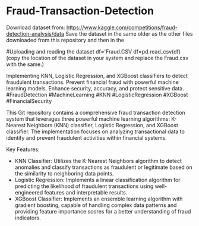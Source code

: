 # Fraud-Transaction-Detection

Download dataset from: https://www.kaggle.com/competitions/fraud-detection-analysis/data
Save the dataset in the same older as the other files downloaded from this repository and then in the 

#Uploading and reading the dataset
df='Fraud.CSV
df=pd.read_csv(df)
(copy the location of the dataset in your system and replace the Fraud.csv with the same.)

Implementing KNN, Logistic Regression, and XGBoost classifiers to detect fraudulent transactions. Prevent financial fraud with powerful machine learning models. Enhance security, accuracy, and protect sensitive data. #FraudDetection #MachineLearning #KNN #LogisticRegression #XGBoost #FinancialSecurity


This Git repository contains a comprehensive fraud transaction detection system that leverages three powerful machine learning algorithms: K-Nearest Neighbors (KNN) classifier, Logistic Regression, and XGBoost classifier. The implementation focuses on analyzing transactional data to identify and prevent fraudulent activities within financial systems.

Key Features:
- KNN Classifier: Utilizes the K-Nearest Neighbors algorithm to detect anomalies and classify transactions as fraudulent or legitimate based on the similarity to neighboring data points.
- Logistic Regression: Implements a linear classification algorithm for predicting the likelihood of fraudulent transactions using well-engineered features and interpretable results.
- XGBoost Classifier: Implements an ensemble learning algorithm with gradient boosting, capable of handling complex data patterns and providing feature importance scores for a better understanding of fraud indicators.


